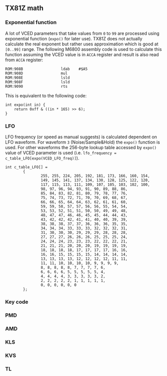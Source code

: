 ## TX81Z math

### Exponential function

A lot of VCED parameters that take values from `0` to `99` are processed using exponential function (`expo()` for later use). TX81Z does not actually calculate the real exponent but rather uses approximation which is good at `[0..99]` range. The following M6800 assembly code is used to calculate this function assuming the VCED value is in `ACCA` register and result is also read from `ACCA` register:

```
ROM:908B                 ldab    #$A5
ROM:908D                 mul
ROM:908E                 lsld
ROM:908F                 lsld
ROM:9090                 rts
```
This is equivalent to the following code:

```
int expo(int in) {
    return 0xff & ((in * 165) >> 6);
}
```

### LFO

LFO frequency (or speed as manual suggests) is calculated dependent on LFO waveform. For waveform `3` (Noise/Sample&Hold) the `expo()` function is used. For other waveforms the 256-byte lookup table accessed by `expo()` value of VCED parameter is used (i.e. `lfo_frequency = c_table_LFO[expo(VCED_LFO_freq)]`). 

```
int c_table_LFO[] =
		{
				255, 255, 224, 205, 192, 181, 173, 166, 160, 154,
				149, 145, 141, 137, 134, 130, 128, 125, 122, 120,
				117, 115, 113, 111, 109, 107, 105, 103, 102, 100,
				98, 97, 96, 94, 93, 91, 90, 89, 88, 86,
				85, 84, 83, 82, 81, 80, 79, 78, 77, 76,
				75, 74, 73, 72, 71, 70, 70, 69, 68, 67,
				66, 66, 65, 64, 64, 63, 62, 61, 61, 60,
				59, 59, 58, 57, 57, 56, 56, 55, 54, 54,
				53, 53, 52, 51, 51, 50, 50, 49, 49, 48,
				48, 47, 47, 46, 46, 45, 45, 44, 44, 43,
				43, 42, 42, 42, 41, 41, 40, 40, 39, 39,
				38, 38, 38, 37, 37, 36, 36, 36, 35, 35,
				34, 34, 34, 33, 33, 33, 32, 32, 32, 31,
				31, 30, 30, 30, 29, 29, 29, 28, 28, 28,
				27, 27, 27, 26, 26, 26, 25, 25, 25, 24,
				24, 24, 24, 23, 23, 23, 22, 22, 22, 21,
				21, 21, 21, 20, 20, 20, 19, 19, 19, 19,
				18, 18, 18, 18, 17, 17, 17, 17, 16, 16,
				16, 16, 15, 15, 15, 15, 14, 14, 14, 14,
				13, 13, 13, 13, 12, 12, 12, 12, 11, 11,
				11, 11, 10, 10, 10, 10, 9, 9, 9, 9,
				8, 8, 8, 8, 8, 7, 7, 7, 7, 6,
				6, 6, 6, 6, 5, 5, 5, 5, 5, 4,
				4, 4, 4, 4, 3, 3, 3, 3, 3, 2,
				2, 2, 2, 2, 2, 1, 1, 1, 1, 1,
				0, 0, 0, 0, 0, 0
		};

```

### Key code

### PMD

### AMD

### KLS

### KVS

### TL
